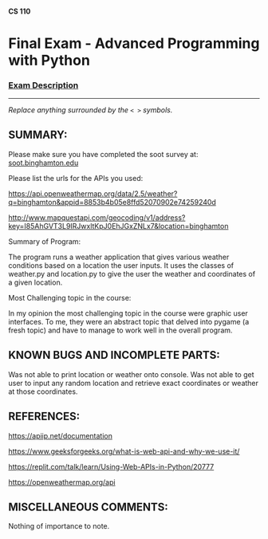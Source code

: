 #### CS 110
# Final Exam - Advanced Programming with Python

### [Exam Description](https://docs.google.com/document/d/1FI-WV95nSTK1JMg5j5sKhxcbl46DPVPkBrxC3FMo45g/edit?usp=sharing)

***

_Replace anything surrounded by the `< >` symbols._

## SUMMARY:
Please make sure you have completed the soot survey at:
    [soot.binghamton.edu](https://soot.binghamton.edu)

Please list the urls for the APIs you used:

https://api.openweathermap.org/data/2.5/weather?q=binghamton&appid=8853b4b05e8ffd52070902e74259240d


http://www.mapquestapi.com/geocoding/v1/address?key=I85AhGVT3L9IRJwxltKpJ0EhJGxZNLx7&location=binghamton

Summary of Program: 

The program runs a weather application that gives various weather conditions based on a location the user inputs. It uses the classes of weather.py and location.py to give the user the weather and coordinates of a given location.  

Most Challenging topic in the course: 

In my opinion the most challenging topic in the course were graphic user interfaces. To me, they were an abstract topic that delved into pygame (a fresh topic) and have to manage to work well in the overall program.  

## KNOWN BUGS AND INCOMPLETE PARTS:
Was not able to print location or weather onto console. Was not able to get user to input any random location and retrieve exact coordinates or weather at those coordinates. 

## REFERENCES:
https://apiip.net/documentation

https://www.geeksforgeeks.org/what-is-web-api-and-why-we-use-it/

https://replit.com/talk/learn/Using-Web-APIs-in-Python/20777

https://openweathermap.org/api

## MISCELLANEOUS COMMENTS:
 Nothing of importance to note. 
